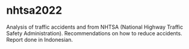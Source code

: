 # nhtsa2022
Analysis of traffic accidents and from NHTSA (National Highway Traffic Safety Administration). Recommendations on how to reduce accidents. Report done in Indonesian.
